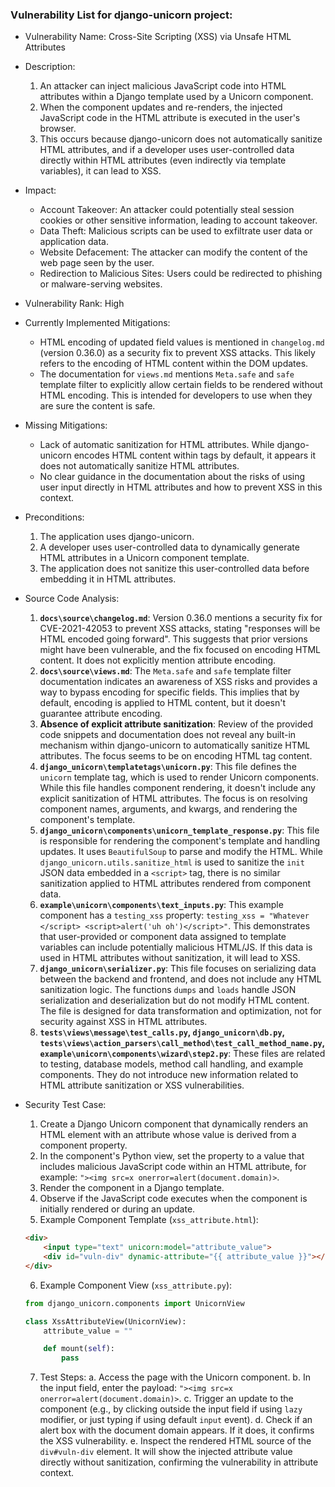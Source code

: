 ### Vulnerability List for django-unicorn project:

- Vulnerability Name: Cross-Site Scripting (XSS) via Unsafe HTML Attributes

- Description:
    1. An attacker can inject malicious JavaScript code into HTML attributes within a Django template used by a Unicorn component.
    2. When the component updates and re-renders, the injected JavaScript code in the HTML attribute is executed in the user's browser.
    3. This occurs because django-unicorn does not automatically sanitize HTML attributes, and if a developer uses user-controlled data directly within HTML attributes (even indirectly via template variables), it can lead to XSS.

- Impact:
    - Account Takeover: An attacker could potentially steal session cookies or other sensitive information, leading to account takeover.
    - Data Theft: Malicious scripts can be used to exfiltrate user data or application data.
    - Website Defacement: The attacker can modify the content of the web page seen by the user.
    - Redirection to Malicious Sites: Users could be redirected to phishing or malware-serving websites.

- Vulnerability Rank: High

- Currently Implemented Mitigations:
    - HTML encoding of updated field values is mentioned in `changelog.md` (version 0.36.0) as a security fix to prevent XSS attacks. This likely refers to the encoding of HTML content within the DOM updates.
    - The documentation for `views.md` mentions `Meta.safe` and `safe` template filter to explicitly allow certain fields to be rendered without HTML encoding. This is intended for developers to use when they are sure the content is safe.

- Missing Mitigations:
    - Lack of automatic sanitization for HTML attributes. While django-unicorn encodes HTML content within tags by default, it appears it does not automatically sanitize HTML attributes.
    - No clear guidance in the documentation about the risks of using user input directly in HTML attributes and how to prevent XSS in this context.

- Preconditions:
    1. The application uses django-unicorn.
    2. A developer uses user-controlled data to dynamically generate HTML attributes in a Unicorn component template.
    3. The application does not sanitize this user-controlled data before embedding it in HTML attributes.

- Source Code Analysis:
    1. **`docs\source\changelog.md`**:  Version 0.36.0 mentions a security fix for CVE-2021-42053 to prevent XSS attacks, stating "responses will be HTML encoded going forward". This suggests that prior versions might have been vulnerable, and the fix focused on encoding HTML content. It does not explicitly mention attribute encoding.
    2. **`docs\source\views.md`**: The `Meta.safe` and `safe` template filter documentation indicates an awareness of XSS risks and provides a way to bypass encoding for specific fields. This implies that by default, encoding is applied to HTML content, but it doesn't guarantee attribute encoding.
    3. **Absence of explicit attribute sanitization**: Review of the provided code snippets and documentation does not reveal any built-in mechanism within django-unicorn to automatically sanitize HTML attributes. The focus seems to be on encoding HTML tag content.
    4. **`django_unicorn\templatetags\unicorn.py`**: This file defines the `unicorn` template tag, which is used to render Unicorn components. While this file handles component rendering, it doesn't include any explicit sanitization of HTML attributes. The focus is on resolving component names, arguments, and kwargs, and rendering the component's template.
    5. **`django_unicorn\components\unicorn_template_response.py`**: This file is responsible for rendering the component's template and handling updates. It uses `BeautifulSoup` to parse and modify the HTML. While `django_unicorn.utils.sanitize_html` is used to sanitize the `init` JSON data embedded in a `<script>` tag, there is no similar sanitization applied to HTML attributes rendered from component data.
    6. **`example\unicorn\components\text_inputs.py`**: This example component has a `testing_xss` property: `testing_xss = "Whatever </script> <script>alert('uh oh')</script>"`. This demonstrates that user-provided or component data assigned to template variables can include potentially malicious HTML/JS. If this data is used in HTML attributes without sanitization, it will lead to XSS.
    7. **`django_unicorn\serializer.py`**: This file focuses on serializing data between the backend and frontend, and does not include any HTML sanitization logic. The functions `dumps` and `loads` handle JSON serialization and deserialization but do not modify HTML content. The file is designed for data transformation and optimization, not for security against XSS in HTML attributes.
    8. **`tests\views\message\test_calls.py`, `django_unicorn\db.py`, `tests\views\action_parsers\call_method\test_call_method_name.py`, `example\unicorn\components\wizard\step2.py`**: These files are related to testing, database models, method call handling, and example components. They do not introduce new information related to HTML attribute sanitization or XSS vulnerabilities.

- Security Test Case:
    1. Create a Django Unicorn component that dynamically renders an HTML element with an attribute whose value is derived from a component property.
    2. In the component's Python view, set the property to a value that includes malicious JavaScript code within an HTML attribute, for example: `"><img src=x onerror=alert(document.domain)>`.
    3. Render the component in a Django template.
    4. Observe if the JavaScript code executes when the component is initially rendered or during an update.
    5. Example Component Template (`xss_attribute.html`):
    ```html
    <div>
        <input type="text" unicorn:model="attribute_value">
        <div id="vuln-div" dynamic-attribute="{{ attribute_value }}"></div>
    </div>
    ```
    6. Example Component View (`xss_attribute.py`):
    ```python
    from django_unicorn.components import UnicornView

    class XssAttributeView(UnicornView):
        attribute_value = ""

        def mount(self):
            pass
    ```
    7. Test Steps:
        a. Access the page with the Unicorn component.
        b. In the input field, enter the payload: `"><img src=x onerror=alert(document.domain)>`.
        c. Trigger an update to the component (e.g., by clicking outside the input field if using `lazy` modifier, or just typing if using default `input` event).
        d. Check if an alert box with the document domain appears. If it does, it confirms the XSS vulnerability.
        e. Inspect the rendered HTML source of the `div#vuln-div` element. It will show the injected attribute value directly without sanitization, confirming the vulnerability in attribute context.
